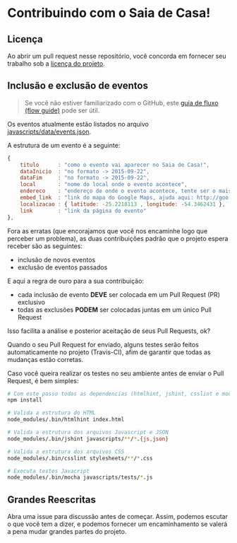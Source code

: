 # Contribuindo com o Saia de Casa!


## Licença

Ao abrir um pull request nesse repositório, você concorda em fornecer seu trabalho sob a [licença do projeto](LICENSE).

## Inclusão e exclusão de eventos

> Se você não estiver familiarizado com o GitHub, este [guia de fluxo (flow guide)](https://guides.github.com/introduction/flow/) pode ser útil.

Os eventos atualmente estão listados no arquivo [javascripts/data/events.json](javascripts/data/events.json).

A estrutura de um evento é a seguinte:

```javascript
{
    titulo      : "como o evento vai aparecer no Saia de Casa!",
    dataInicio  : "no formato -> 2015-09-22",
    dataFim     : "no formato -> 2015-09-22",
    local       : "nome do local onde o evento acontece",
    endereco    : "endereço de onde o evento acontece, tente ser o mais completo possível",
    embed_link  : "link do mapa do Google Maps, ajuda aqui: http://goo.gl/PxxQHo",
    localizacao : { latitude: -25.2218113 , longitude: -54.3462431 },
    link        : "link da página do evento"
},
```

Fora as erratas (que encorajamos que você nos encaminhe logo que perceber um problema), as duas contribuições padrão que o projeto espera receber são as seguintes:

- inclusão de novos eventos
- exclusão de eventos passados

E aqui a regra de ouro para a sua contribuição:

- cada inclusão de evento **DEVE** ser colocada em um Pull Request (PR) exclusivo
- todas as exclusões **PODEM** ser colocadas juntas em um único Pull Request

Isso facilita a análise e posterior aceitação de seus Pull Requests, ok?

Quando o seu Pull Request for enviado, alguns testes serão feitos automaticamente no projeto (Travis-CI), afim de garantir que todas as mudanças estão corretas.

Caso você queira realizar os testes no seu ambiente antes de enviar o Pull Request, é bem simples:

```bash
# Com este passo todas as dependencias (htmlhint, jshint, csslint e mocha) serão instaladas
npm install

# Valida a estrutura do HTML
node_modules/.bin/htmlhint index.html

# Valida a estrutura dos arquivos Javascript e JSON
node_modules/.bin/jshint javascripts/**/*.{js,json}

# Valida a estrutura dos arquivos CSS
node_modules/.bin/csslint stylesheets/**/*.css

# Executa testes Javacript
node_modules/.bin/mocha javascripts/tests/*.js
```

## Grandes Reescritas

Abra uma issue para discussão antes de começar. Assim, podemos escutar o que você tem a dizer, e podemos fornecer  um encaminhamento se valerá a pena mudar grandes partes do projeto.
